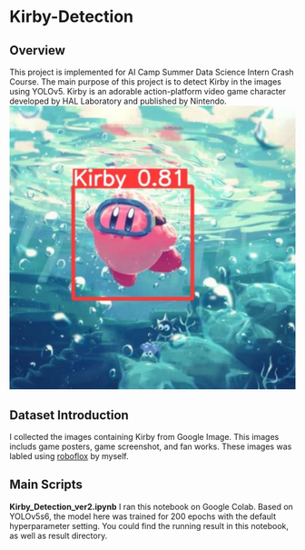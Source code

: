 # Kirby-Detection
## Overview
This project is implemented for AI Camp Summer Data Science Intern Crash Course. The main purpose of this project is to detect Kirby in the images using YOLOv5. Kirby is an adorable action-platform video game character developed by HAL Laboratory and published by Nintendo.
![](image/kirby_detection.png)
## Dataset Introduction
I collected the images containing Kirby from Google Image. This images includs game posters, game screenshot, and fan works. These images was labled using [roboflox](https://roboflow.com/) by myself. 
## Main Scripts
**Kirby_Detection_ver2.ipynb**
I ran this notebook on Google Colab. Based on YOLOv5s6, the model here was trained for 200 epochs with the default hyperparameter setting. You could find the running result in this notebook, as well as result directory. 
